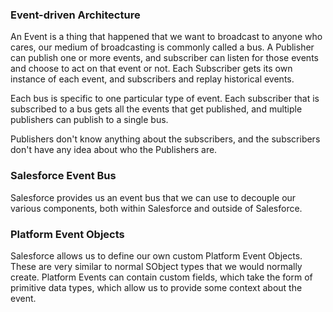 

### Event-driven Architecture

An Event is a thing that happened that we want to broadcast to anyone who cares, our medium of broadcasting is commonly called a bus. A Publisher can publish one or more events, and subscriber can listen for those events and choose to act on that event or not. Each Subscriber gets its own instance of each event, and subscribers and replay historical events. 

Each bus is specific to one particular type of event. Each subscriber that is subscribed to a bus gets all the events that get published, and multiple publishers can publish to a single bus. 

Publishers don't know anything about the subscribers, and the subscribers don't have any idea about who the Publishers are. 

### Salesforce Event Bus
Salesforce provides us an event bus that we can use to decouple our various components, both within Salesforce and outside of Salesforce. 

### Platform Event Objects
Salesforce allows us to define our own custom Platform Event Objects. These are very similar to normal SObject types that we would normally create. Platform Events can contain custom fields, which take the form of primitive data types, which allow us to provide some context about the event. 

